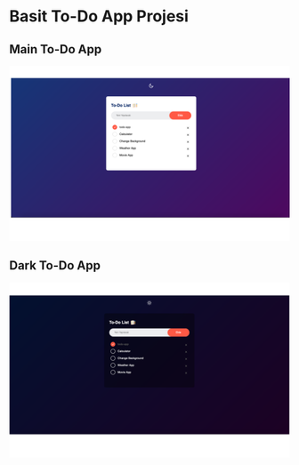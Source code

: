 # Basit To-Do App Projesi

## Main To-Do App
![](assets/TodoApp.png)
## Dark To-Do App
![](assets/TodoAppDark.png)

